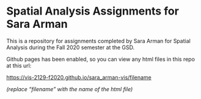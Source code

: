 # Spatial Analysis Assignments for Sara Arman

This is a repository for assignments completed by Sara Arman for Spatial Analysis during the Fall 2020 semester at the GSD.

Github pages has been enabled, so you can view any html files in this repo at this url:

https://vis-2129-f2020.github.io/sara_arman-vis/filename

*(replace “filename” with the name of the html file)*
